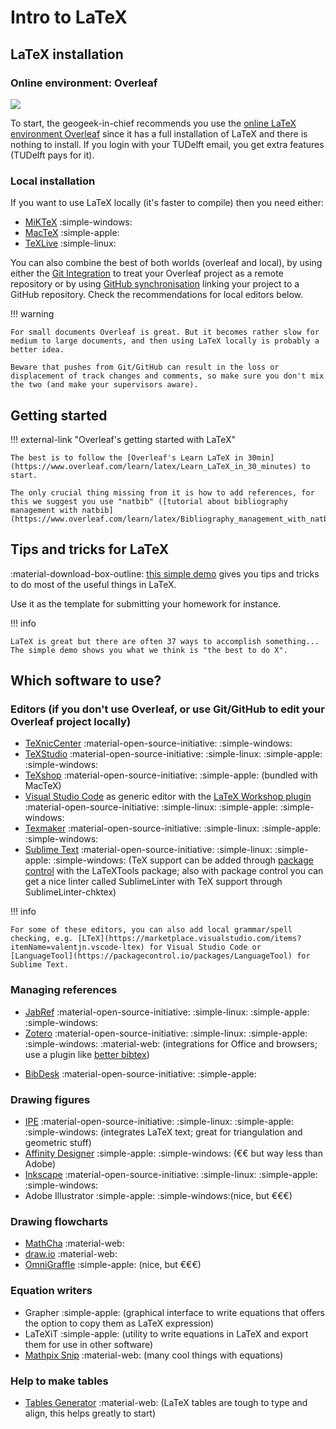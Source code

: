 # Intro to LaTeX


## LaTeX installation


### Online environment: Overleaf

[![](img/overleaf.png)](https://overleaf.com)

To start, the geogeek-in-chief recommends you use the [online LaTeX environment Overleaf](https://www.overleaf.com) since it has a full installation of LaTeX and there is nothing to install.
If you login with your TUDelft email, you get extra features (TUDelft pays for it).

### Local installation

If you want to use LaTeX locally (it's faster to compile) then you need either:

  - [MiKTeX](http://miktex.org/about) :simple-windows: 
  - [MacTeX](https://tug.org/mactex) :simple-apple: 
  - [TeXLive](https://www.tug.org/texlive) :simple-linux:

You can also combine the best of both worlds (overleaf and local), by using either the [Git Integration](https://www.overleaf.com/learn/how-to/Git_integration) to treat your Overleaf project as a remote repository or by using [GitHub synchronisation](https://www.overleaf.com/learn/how-to/GitHub_Synchronization) linking your project to a GitHub repository. Check the recommendations for local editors below. 

!!! warning 

    For small documents Overleaf is great. But it becomes rather slow for medium to large documents, and then using LaTeX locally is probably a better idea.

    Beware that pushes from Git/GitHub can result in the loss or displacement of track changes and comments, so make sure you don't mix the two (and make your supervisors aware).



## Getting started

!!! external-link "Overleaf's getting started with LaTeX"

    The best is to follow the [Overleaf's Learn LaTeX in 30min](https://www.overleaf.com/learn/latex/Learn_LaTeX_in_30_minutes) to start.

    The only crucial thing missing from it is how to add references, for this we suggest you use "natbib" ([tutorial about bibliography management with natbib](https://www.overleaf.com/learn/latex/Bibliography_management_with_natbib)).


## Tips and tricks for LaTeX

:material-download-box-outline: [this simple demo](https://github.com/tudelft3d/latex-getting-started/tree/main/template) gives you tips and tricks to do most of the useful things in LaTeX.

Use it as the template for submitting your homework for instance.

!!! info

    LaTeX is great but there are often 37 ways to accomplish something... The simple demo shows you what we think is "the best to do X".


## Which software to use? 

### Editors (if you don't use Overleaf, or use Git/GitHub to edit your Overleaf project locally)

  - [TeXnicCenter](http://www.texniccenter.org) :material-open-source-initiative: :simple-windows: 
  - [TeXStudio](https://www.texstudio.org/) :material-open-source-initiative: :simple-linux: :simple-apple: :simple-windows:
  - [TeXshop](http://pages.uoregon.edu/koch/texshop/) :material-open-source-initiative: :simple-apple: (bundled with MacTeX)
  - [Visual Studio Code](https://code.visualstudio.com/) as generic editor with the [LaTeX Workshop plugin](https://github.com/James-Yu/LaTeX-Workshop) :material-open-source-initiative: :simple-linux: :simple-apple: :simple-windows:
  - [Texmaker](https://www.xm1math.net/texmaker/) :material-open-source-initiative: :simple-linux: :simple-apple: :simple-windows:
  - [Sublime Text](https://www.sublimetext.com) :material-open-source-initiative: :simple-linux: :simple-apple: :simple-windows: (TeX support can be added through [package control](https://packagecontrol.io) with the LaTeXTools package; also with package control you can get a nice linter called SublimeLinter with TeX support through SublimeLinter-chktex)

!!! info
    
    For some of these editors, you can also add local grammar/spell checking, e.g. [LTeX](https://marketplace.visualstudio.com/items?itemName=valentjn.vscode-ltex) for Visual Studio Code or [LanguageTool](https://packagecontrol.io/packages/LanguageTool) for Sublime Text.

### Managing references

  - [JabRef](http://jabref.sourceforge.net) :material-open-source-initiative: :simple-linux: :simple-apple: :simple-windows:
  - [Zotero](https://www.zotero.org/) :material-open-source-initiative: :simple-linux: :simple-apple: :simple-windows: :material-web: (integrations for Office and browsers; use a plugin like [better bibtex](https://retorque.re/zotero-better-bibtex/))
  <!-- - [Mendeley](https://www.mendeley.com/) :simple-linux: :simple-apple: :simple-windows: (integrations for Office and browsers; integrates with Overleaf professional accounts) -->
  - [BibDesk](https://bibdesk.sourceforge.io) :material-open-source-initiative:  :simple-apple:

### Drawing figures

  - [IPE](http://ipe.otfried.org/) :material-open-source-initiative: :simple-linux: :simple-apple: :simple-windows: (integrates LaTeX text; great for triangulation and geometric stuff)
  - [Affinity Designer](https://affinity.serif.com/es/designer/full-feature-list/)  :simple-apple: :simple-windows: (€€ but way less than Adobe)
  - [Inkscape](https://inkscape.org/en/) :material-open-source-initiative: :simple-linux: :simple-apple: :simple-windows:
  - Adobe Illustrator :simple-apple: :simple-windows:(nice, but €€€)

### Drawing flowcharts

  - [MathCha](https://www.mathcha.io/) :material-web:
  - [draw.io](https://www.draw.io/) :material-web:
  - [OmniGraffle](https://www.omnigroup.com/omnigraffle) :simple-apple: (nice, but €€€)

### Equation writers

  - Grapher :simple-apple: (graphical interface to write equations that offers the option to copy them as LaTeX expression)
  - LaTeXiT :simple-apple: (utility to write equations in LaTeX and export them for use in other software)
  - [Mathpix Snip](https://mathpix.com) :material-web: (many cool things with equations)

### Help to make tables

  - [Tables Generator](https://www.tablesgenerator.com/) :material-web: (LaTeX tables are tough to type and align, this helps greatly to start)
